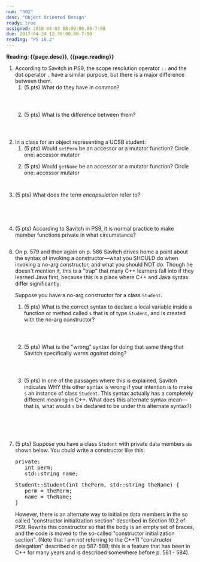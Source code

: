 ```yaml
---
num: "h02"
desc: "Object Oriented Design"
ready: true
assigned: 2018-04-03 08:00:00.00-7:00
due: 2017-04-24 12:30:00.00-7:00
reading: "PS 10.2"
---
```

 
<b>Reading: {{page.desc}}, {{page.reading}}</b>
 
<ol start="1">

  <li>According to Savitch in PS9, the scope resolution operator <code>::</code> and the dot operator <code>.</code> have a similar purpose, but there is a major difference between them.
  <ol>
    <li style='margin-bottom:4em;'>(5 pts) What do they have in common?</li>
    <li style='margin-bottom:4em;'>(5 pts) What is the difference between them?</li>
  </ol>
  </li>

  <li>In a class for an object representing a UCSB student: 
  <ol>
    <li style='margin-bottom:1em;'> (5 pts) Would <code>setPerm</code> be an accessor or a mutator function? Circle one:      accessor      mutator</li>
    <li style="margin-bottom:3em;"> (5 pts) Would <code>getName</code> be an accessor or a mutator function? Circle one:      accessor      mutator</li>
    </ol>
    </li>

<li style='margin-bottom:2em'>(5 pts) What does the term <em>encapsulation</em> refer to?</li>

<div style="margin-bottom:2em;">&nbsp;</div>

<li style='margin-bottom:2em'>(5 pts) According to Savitch in PS9, it is normal practice to make member functions private in what circumstance?</li>

</ol>

<div class="pagebreak"></div>

<ol start="6">

<li><p>On p. 579 and then again on p. 586 Savitch drives home a point about the syntax of invoking a constructor&mdash;what you SHOULD do when invoking a no-arg constructor, and what you should NOT do.     Though he doesn't mention it, this is a "trap" that many C++ learners fall into if they learned Java first, because this is a place where C++ and Java syntax differ significantly.</p>

Suppose you have a no-arg constructor for a class <code>Student</code>.   
<ol>
<li style='margin-bottom:4em'>(5 pts) What is the correct syntax to declare a local variable inside a function or method called <code>s</code> that is of type <code>Student</code>, and is created with the no-arg constructor?</li>

<li style='margin-bottom:4em'>(5 pts) What is the "wrong" syntax for doing that same thing that Savitch specifically warns <em>against</em> doing? </li>

<li style='margin-bottom:6em'>(5 pts) In one of the passages where this is explained, Savitch indicates WHY this other syntax is wrong if your intention is to make <code>s</code> an instance of class <code>Student</code>.  This syntax actually has a completely different meaning in C++. What does this alternate syntax mean&mdash;that is, what would <code>s</code> be declared to be under this alternate syntax?}</li>
</ol>
</li>

<li> (5 pts) Suppose you have a class <code>Student</code> with private data members as shown below. You could write a constructor like this:
<pre>
private:
   int perm;
   std::string name;
</pre>
<pre>
Student::Student(int thePerm, std::string theName) {
   perm = thePerm;
   name = theName;
}
</pre>

However, there is an alternate way to initialize data members in the so called "constructor initialization section" described in Section 10.2 of PS9. Rewrite this constructor so that the body is an empty set of braces, and the code is moved to the so-called "constructor initialization section".  (Note that I am <em>not</em> referring to the C++11 "constructor delegation" described on pp 587-588; this is a feature that has been in C++ for many years and is described somewhere before p. 581 - 584).


</li>


</ol>

